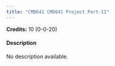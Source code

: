```yaml
---
title: "CMD641 CMD641 Project Part-II"
---
```

**Credits:** 10 (0-0-20)

#### Description
No description available.